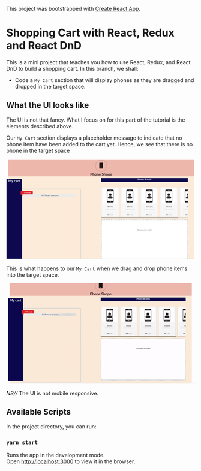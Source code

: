 This project was bootstrapped with [Create React App](https://github.com/facebook/create-react-app).

# Shopping Cart with React, Redux and React DnD
This is a mini project that teaches you how to use React, Redux, and React DnD to build a shopping cart. In this branch, we shall:
- Code a `My Cart` section that will display phones as they are dragged and dropped in the target space.


## What the UI looks like
The UI is not that fancy. What I focus on for this part of the tutorial is the elements described above. 

Our `My Cart` section displays a placeholder message to indicate that no phone item have been added to the cart yet. Hence, we see that there is no phone in the target space

![](./public/images/cartEmpty.png)

This is what happens to our `My Cart` when we drag and drop phone items into the target space.

![](./public/images/phonesInCart.gif)

*NB//* The UI is not mobile responsive.


## Available Scripts

In the project directory, you can run:

### `yarn start`

Runs the app in the development mode.<br />
Open [http://localhost:3000](http://localhost:3000) to view it in the browser.